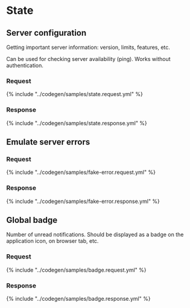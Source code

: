 # State

## Server configuration

Getting important server information: version, limits, features, etc.

Can be used for checking server availability (ping). Works without authentication.

### Request
{% include "../codegen/samples/state.request.yml" %}

### Response
{% include "../codegen/samples/state.response.yml" %}

## Emulate server errors

### Request
{% include "../codegen/samples/fake-error.request.yml" %}

### Response
{% include "../codegen/samples/fake-error.response.yml" %}

## Global badge
Number of unread notifications. Should be displayed as a badge on 
the application icon, on browser tab, etc.

### Request
{% include "../codegen/samples/badge.request.yml" %}

### Response
{% include "../codegen/samples/badge.response.yml" %}
